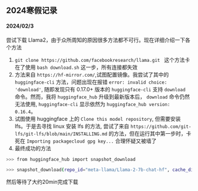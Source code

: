 ## 2024寒假记录

#### 2024/02/3
尝试下载 Llama2，由于众所周知的原因很多方法都不可行。现在详细介绍一下各个方法

1. ```git clone https://github.com/facebookresearch/llama.git ```
这个方法卡在了使用 ```bash download.sh``` 这一步，所有连接都失效
2. 方法来自 ```https://hf-mirror.com/```,试图配置镜像。我尝试了其中的 ```huggingface-cli``` 方法，问题出现在报错 ```error: invalid choice: 'download'```, 随即发现只有 0.17.0+ 版本的 ```huggingface-cli``` 支持 ```download``` 命令。然而，我将 ```huggingface_hub``` 升级到最新版本后， ```download``` 命令仍然无法使用, ```huggingface-cli``` 显示依然为 ```huggingface_hub version: 0.16.4```。
3. 试图使用 huggingface 上的 ```Clone this model repository```, 但需要安装 lfs。于是去寻找 linux 安装 lfs 的方法, 尝试了来自 ```https://github.com/git-lfs/git-lfs/blob/main/INSTALLING.md``` 的方法，但在运行其中第一步时，卡死在 ```Importing packagecloud gpg key...``` 合理怀疑又被墙了
4. 最终成功的方法
```bash
>>> from huggingface_hub import snapshot_download

>>> snapshot_download(repo_id="meta-llama/Llama-2-7b-chat-hf", cache_dir="/data/llama2", use_auth_token="{YOUR_TOKEN}")
```
然后等待了大约20min完成下载